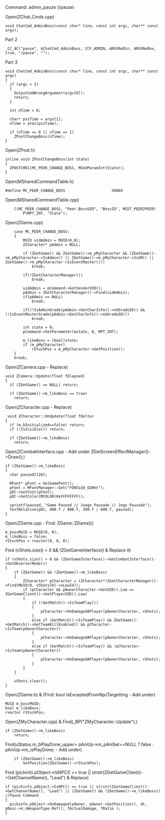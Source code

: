 Command: admin_pauze (/pauze) <br>

Open(ZChat_Cmds.cpp) <br>

    void ChatCmd_AdminBoss(const char* line, const int argc, char** const argv);

Part 2

    _CC_AC("pause", &ChatCmd_AdminBoss, CCF_ADMIN, ARGVNoMin, ARGVNoMax, true, "/pause", "");

Part 3

    void ChatCmd_AdminBoss(const char* line, const int argc, char** const argv)
    {
      if (argc < 2)
      {
        OutputCmdWrongArgument(argv[0]);
        return;
      }

      int nTime = 0;

      char* pszTime = argv[1];
      nTime = atoi(pszTime);

      if (nTime == 0 || nTime == 1)
        ZPostChangeBoss(nTime);
    }


Open(ZPost.h)

    inline void ZPostChangeBoss(int State)
    {
      ZPOSTCMD1(MC_PEER_CHANGE_BOSS, MCmdParamInt(State));
    }


Open(MSharedCommandTable.h)

    #define MC_PEER_CHANGE_BOSS						50069


Open(MSharedCommandTable.cpp)

		C(MC_PEER_CHANGE_BOSS, "Peer.BossUID", "BossID", MCDT_PEER2PEER)
			P(MPT_INT, "State");

Open(ZGame.cpp)

		case MC_PEER_CHANGE_BOSS:
		{
			MUID uidAdmin = MUID(0,0);
			ZCharacter* pAdmin = NULL;

			if (ZGetGame() && ZGetGame()->m_pMyCharacter && (ZGetGame()->m_pMyCharacter->IsAdmin() || ZGetGame()->m_pMyCharacter->IsGM() || ZGetGame()->m_pMyCharacter->IsEventMaster()))
				break;

			if(!ZGetCharacterManager()) 
				break;

			uidAdmin = pCommand->GetSenderUID();
			pAdmin = ZGetCharacterManager()->Find(uidAdmin);
			if(pAdmin == NULL)
				break;

			if((!IsAdminGrade(pAdmin->GetCharInfo()->nUGradeID)) && (!IsEventMasterGrade(pAdmin->GetCharInfo()->nUGradeID))) 
				break;

			int state = 0;
			pCommand->GetParameter(&state, 0, MPT_INT);

			m_likeBoss = (bool)state;
			if (m_pMyCharacter)
				rStuckPos = m_pMyCharacter->GetPosition();
		}
		break;

Open(ZCamera.cpp - Replace)

    void ZCamera::Update(float fElapsed)
    {
      if (ZGetGame() == NULL) return;
 
      if (ZGetGame()->m_likeBoss == true)
        return;
 
 Open(ZCharacter.cpp - Replace)
 
     void ZCharacter::OnUpdate(float fDelta)
    {
      if (m_bInitialized==false) return;
      if (!IsVisible()) return;

      if (ZGetGame()->m_likeBoss)
        return;
 
 Open(ZCombatInterface.cpp - Add under ZGetScreenEffectManager()->Draw();)

    if (ZGetGame()->m_likeBoss)
    {
      char paused[128];

      MFont* pFont = GetGameFont();
      pFont = MFontManager::Get("FONTa10_O2Wht");
      pDC->SetFont(pFont);
      pDC->SetColor(MCOLOR(0xFFFFFFFF));

      sprintf(paused, "Game Paused // Juego Pausado // Jogo Pausado");
      TextRelative(pDC, 400.f / 800.f, 300.f / 600.f, paused);
    }

Open(ZGame.cpp - Find: ZGame::ZGame())

	m_bossMUID = MUID(0, 0);
	m_likeBoss = false;
	rStuckPos = rvector(0, 0, 0);

Find (vShots.size() > 0 && !ZGetGameInterface()  & Replace it)

	if (vShots.size() > 0 && !ZGetGameInterface()->GetCombatInterface()->GetObserverMode())
	{
		if (ZGetGame() && !ZGetGame()->m_likeBoss)
		{
			ZCharacter* pCharacter = (ZCharacter*)ZGetCharacterManager()->Find(MUID(0, vShots[0]->nLowId));
			if (pCharacter && pOwnerCharacter->GetUID().Low == ZGetGameClient()->GetPlayerUID().Low)
			{
				if (!GetMatch()->IsTeamPlay())
				{
					pCharacter->OnDamagedAPlayer(pOwnerCharacter, vShots);
				}
				else if (GetMatch()->IsTeamPlay() && ZGetGame()->GetMatch()->GetTeamKillEnabled() && pCharacter->IsTeam(pOwnerCharacter))
				{
					pCharacter->OnDamagedAPlayer(pOwnerCharacter, vShots);
				}
				else if (GetMatch()->IsTeamPlay() && !pCharacter->IsTeam(pOwnerCharacter))
				{
					pCharacter->OnDamagedAPlayer(pOwnerCharacter, vShots);
				}
			}
		}

		vShots.clear();
	}

Open(ZGame.h) & (Find: bool IsExceptedFromNpcTargetting - Add under)

	MUID m_bossMUID;
	bool m_likeBoss;
	rvector rStuckPos;

Open(ZMyCharacter.cpp) & Find(_BP("ZMyCharacter::Update");)

	if (ZGetGame()->m_likeBoss)
		return;
    
Find(uStatus.m_bPlayDone_upper= pAniUp->m_pAniSet==NULL ? false : pAniUp->m_isPlayDone; - Add under)

		if (ZGetGame()->m_likeBoss)
			SetPosition(ZGetGame()->rStuckPos);

Find (pickinfo.pObject->IsNPC() == true || strstr(ZGetGameClient()->GetChannelName(), "Lead") & Replace)

    if (pickinfo.pObject->IsNPC() == true || strstr(ZGetGameClient()->GetChannelName(), "Lead") || (ZGetGame() && !ZGetGame()->m_likeBoss)) //Pause Command
    {
      pickinfo.pObject->OnDamaged(pOwner, pOwner->GetPosition(), dt, pDesc->m_nWeaponType.Ref(), fActualDamage, fRatio );
    }


